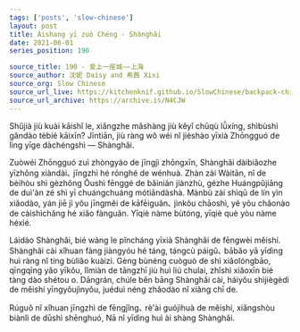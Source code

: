 ```yaml
---
tags: ['posts', 'slow-chinese']
layout: post
title: Àishang yī zuò Chéng - Shànghǎi 
date: 2021-06-01
series_position: 190

source_title: 190 - 爱上一座城——上海
source_author: 沈妮 Daisy and 希茜 Xixi
source_org: Slow Chinese
source_url_live: https://kitchenknif.github.io/SlowChinese/backpack-china/190-ai-shang-yi-zuo-cheng-shang-hai.html
source_url_archive: https://archive.is/N4CJW
---
```


Shǔjià jiù kuài kāishǐ le, xiǎngzhe mǎshàng jiù kěyǐ chūqù lǚxíng, shìbùshì gǎndào tèbié kāixīn? Jīntiān, jiù ràng wǒ wéi nǐ jièshào yīxià Zhōngguó de lìng yīge dàchéngshì — Shànghǎi.

Zuòwéi Zhōngguó zuì zhòngyào de jīngjì zhōngxīn, Shànghǎi dàibiǎozhe yīzhǒng xiàndài､ jīngzhì hé rónghé de wénhuà. Zhàn zài Wàitān, nǐ de bèihòu shì gèzhǒng Ōushì fēnggé de bǎinián jiànzhù, gézhe Huángpǔjiāng de duì'àn zé shì yī chuángchuáng mótiāndàshà. Mànbù zài shìqū de lín yìn xiǎodào, yán jiē jì yǒu jīngměi de kāfēiguǎn､ jìnkǒu chāoshì, yě yǒu chǎonào de càishìchǎng hé xiǎo fànguǎn. Yīqiè nàme bùtóng, yīqiè què yòu nàme héxié. 

Láidào Shànghǎi, bié wàng le pǐncháng yīxià Shànghǎi de fēngwèi měishí. Shànghǎi cài xǐhuan fàng jiàngyóu hé táng, tángcù páigǔ､ bābǎo yā yīdìng huì ràng nǐ tíng bùliǎo kuàizi. Gèng bùnéng cuòguò de shì xiǎolóngbāo, qīngqīng yǎo yīkǒu, lǐmiàn de tāngzhī jiù huì liú chulai, zhǐshì xiǎoxīn bié tàng dào shétou o. Dāngrán, chúle běn bāng Shànghǎi cài, háiyǒu shìjiègèdì de měishí yīngyǒujìnyǒu, juéduì néng zhǎodào nǐ xiǎng chī de.

Rúguǒ nǐ xǐhuan jīngzhì de fēngjǐng､ rè'ài guójìhuà de měishí, xiǎngshòu biànlì de dūshì shēnghuó, Nā nǐ yīdìng huì ài shàng Shànghǎi. 